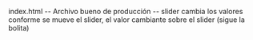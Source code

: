 
index.html
-- Archivo bueno de producción
-- slider cambia los valores conforme se mueve el slider, el valor cambiante sobre el slider (sigue la bolita)


